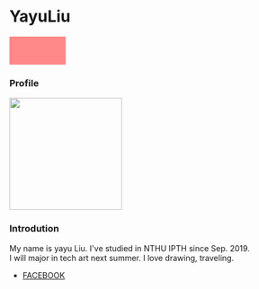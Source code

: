 
<!DOCTYPE html>

<html>


 
<head>
</head>

<h1>YayuLiu</h1>

<div style="width: 100px; height:50px; background-color:#FF8888;"></div>
	
<body>
	
  <h3>Profile</h3>
  <img width="200" src="https://scontent.ftpe8-4.fna.fbcdn.net/v/t1.0-9/69638577_1724845367659912_311887549939318784_o.jpg?_nc_cat=110&_nc_ohc=0Sc2LHwEinoAQlmt6DHpfsBWYYyPZvx7JEBVCvFHQ-edmq-hd75QHtESA&_nc_ht=scontent.ftpe8-4.fna&oh=57fc306e61bcda6af879568f6f5cbc51&oe=5E9F8384">



<h3>Introdution</h3>
<p>My name is yayu Liu. I've studied in NTHU IPTH since Sep. 2019.<br >
I will major in tech art next summer. I love drawing, traveling.<br >
</p>

<ul style=''>
    <li><a href="https://www.facebook.com/alice.smile.90">FACEBOOK</a></li>
</ul>

</body>

</html>

